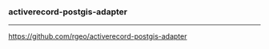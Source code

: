 ### activerecord-postgis-adapter
---

https://github.com/rgeo/activerecord-postgis-adapter
```ruby

```


